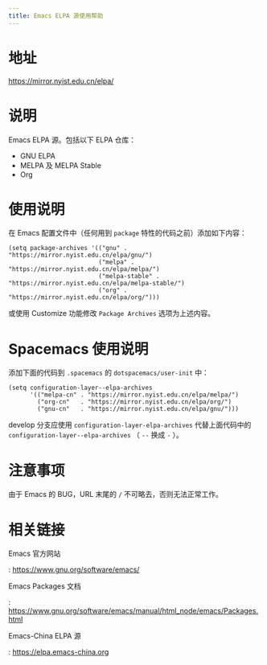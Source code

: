 ```yaml
---
title: Emacs ELPA 源使用帮助
---
```


地址
====

<https://mirror.nyist.edu.cn/elpa/>

说明
====

Emacs ELPA 源。包括以下 ELPA 仓库：

-   GNU ELPA
-   MELPA 及 MELPA Stable
-   Org

使用说明
========

在 Emacs 配置文件中（任何用到 `package` 特性的代码之前）添加如下内容：

    (setq package-archives '(("gnu" . "https://mirror.nyist.edu.cn/elpa/gnu/")
                             ("melpa" . "https://mirror.nyist.edu.cn/elpa/melpa/")
                             ("melpa-stable" . "https://mirror.nyist.edu.cn/elpa/melpa-stable/")
                             ("org" . "https://mirror.nyist.edu.cn/elpa/org/")))

或使用 Customize 功能修改 `Package Archives` 选项为上述内容。

Spacemacs 使用说明
==================

添加下面的代码到 `.spacemacs` 的 `dotspacemacs/user-init` 中：

    (setq configuration-layer--elpa-archives
          '(("melpa-cn" . "https://mirror.nyist.edu.cn/elpa/melpa/")
            ("org-cn"   . "https://mirror.nyist.edu.cn/elpa/org/")
            ("gnu-cn"   . "https://mirror.nyist.edu.cn/elpa/gnu/")))

develop 分支应使用 `configuration-layer-elpa-archives` 代替上面代码中的
`configuration-layer--elpa-archives` （ `--` 换成 `-` ）。

注意事项
========

由于 Emacs 的 BUG，URL 末尾的 `/` 不可略去，否则无法正常工作。

相关链接
========

Emacs 官方网站

:   <https://www.gnu.org/software/emacs/>

Emacs Packages 文档

:   <https://www.gnu.org/software/emacs/manual/html_node/emacs/Packages.html>

Emacs-China ELPA 源

:   <https://elpa.emacs-china.org>
